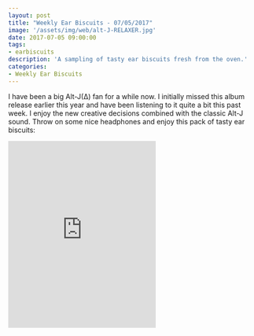```yaml
---
layout: post
title: "Weekly Ear Biscuits - 07/05/2017"
image: '/assets/img/web/alt-J-RELAXER.jpg'
date: 2017-07-05 09:00:00
tags:
- earbiscuits
description: 'A sampling of tasty ear biscuits fresh from the oven.'
categories:
- Weekly Ear Biscuits
---
```


I have been a big Alt-J(∆) fan for a while now. I initially missed this album release earlier this year and have been listening to it quite a bit this past week. I enjoy the new creative decisions combined with the classic Alt-J sound. Throw on some nice headphones and enjoy this pack of tasty ear biscuits:

<iframe src="https://open.spotify.com/embed/user/legendaryspork/playlist/2TpHwVgMrmwX4lMevy6SGp" width="300" height="380" frameborder="0" allowtransparency="true"></iframe>